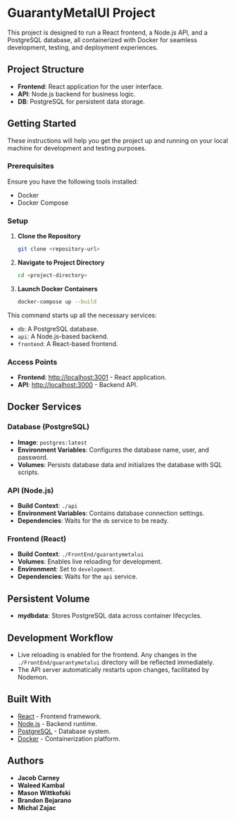 # GuarantyMetalUI Project

This project is designed to run a React frontend, a Node.js API, and a PostgreSQL database, all containerized with Docker for seamless development, testing, and deployment experiences.

## Project Structure

- **Frontend**: React application for the user interface.
- **API**: Node.js backend for business logic.
- **DB**: PostgreSQL for persistent data storage.

## Getting Started

These instructions will help you get the project up and running on your local machine for development and testing purposes.

### Prerequisites

Ensure you have the following tools installed:
- Docker
- Docker Compose

### Setup

1. **Clone the Repository**

    ```bash
    git clone <repository-url>
    ```

2. **Navigate to Project Directory**

    ```bash
    cd <project-directory>
    ```

3. **Launch Docker Containers**

    ```bash
    docker-compose up --build
    ```

This command starts up all the necessary services:
- `db`: A PostgreSQL database.
- `api`: A Node.js-based backend.
- `frontend`: A React-based frontend.

### Access Points

- **Frontend**: [http://localhost:3001](http://localhost:3001) - React application.
- **API**: [http://localhost:3000](http://localhost:3000) - Backend API.

## Docker Services

### Database (PostgreSQL)

- **Image**: `postgres:latest`
- **Environment Variables**: Configures the database name, user, and password.
- **Volumes**: Persists database data and initializes the database with SQL scripts.

### API (Node.js)

- **Build Context**: `./api`
- **Environment Variables**: Contains database connection settings.
- **Dependencies**: Waits for the `db` service to be ready.

### Frontend (React)

- **Build Context**: `./FrontEnd/guarantymetalui`
- **Volumes**: Enables live reloading for development.
- **Environment**: Set to `development`.
- **Dependencies**: Waits for the `api` service.

## Persistent Volume

- **mydbdata**: Stores PostgreSQL data across container lifecycles.

## Development Workflow

- Live reloading is enabled for the frontend. Any changes in the `./FrontEnd/guarantymetalui` directory will be reflected immediately.
- The API server automatically restarts upon changes, facilitated by Nodemon.

## Built With

- [React](https://reactjs.org/) - Frontend framework.
- [Node.js](https://nodejs.org/) - Backend runtime.
- [PostgreSQL](https://www.postgresql.org/) - Database system.
- [Docker](https://www.docker.com/) - Containerization platform.

## Authors

- **Jacob Carney**
- **Waleed Kambal**
- **Mason Wittkofski**
- **Brandon Bejarano**
- **Michal Zajac**
